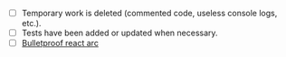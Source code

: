 - [ ] Temporary work is deleted (commented code, useless console logs, etc.).
- [ ] Tests have been added or updated when necessary.
- [ ] [Bulletproof react arc](https://github.com/alan2207/bulletproof-react/tree/master)
